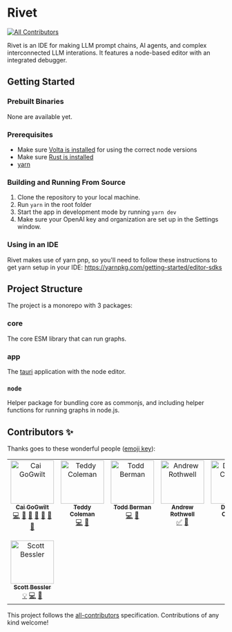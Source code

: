 # Rivet
<!-- ALL-CONTRIBUTORS-BADGE:START - Do not remove or modify this section -->
[![All Contributors](https://img.shields.io/badge/all_contributors-8-orange.svg?style=flat-square)](#contributors-)
<!-- ALL-CONTRIBUTORS-BADGE:END -->

Rivet is an IDE for making LLM prompt chains, AI agents, and complex interconnected LLM interations. It features a node-based editor with an integrated debugger.

## Getting Started

### Prebuilt Binaries

None are available yet.

### Prerequisites

- Make sure [Volta is installed](https://volta.sh/) for using the correct node versions
- Make sure [Rust is installed](https://rustup.rs/)
- [yarn](https://yarnpkg.com/getting-started/install)

### Building and Running From Source

1. Clone the repository to your local machine.
2. Run `yarn` in the root folder
3. Start the app in development mode by running `yarn dev`
4. Make sure your OpenAI key and organization are set up in the Settings window.

### Using in an IDE

Rivet makes use of yarn pnp, so you'll need to follow these instructions to get yarn setup in your IDE: https://yarnpkg.com/getting-started/editor-sdks

## Project Structure

The project is a monorepo with 3 packages:

### core

The core ESM library that can run graphs.

### app

The [tauri](https://tauri.app/) application with the node editor.

### `node`

Helper package for bundling core as commonjs, and including helper functions for running graphs in node.js.

## Contributors ✨

Thanks goes to these wonderful people ([emoji key](https://allcontributors.org/docs/en/emoji-key)):

<!-- ALL-CONTRIBUTORS-LIST:START - Do not remove or modify this section -->
<!-- prettier-ignore-start -->
<!-- markdownlint-disable -->
<table>
  <tbody>
    <tr>
      <td align="center" valign="top" width="14.28%"><a href="https://github.com/gogwilt"><img src="https://avatars.githubusercontent.com/u/448108?v=4?s=100" width="100px;" alt="Cai GoGwilt"/><br /><sub><b>Cai GoGwilt</b></sub></a><br /><a href="https://github.com/Ironclad/rivet/commits?author=gogwilt" title="Code">💻</a> <a href="#business-gogwilt" title="Business development">💼</a> <a href="#ideas-gogwilt" title="Ideas, Planning, & Feedback">🤔</a> <a href="#maintenance-gogwilt" title="Maintenance">🚧</a> <a href="#promotion-gogwilt" title="Promotion">📣</a> <a href="https://github.com/Ironclad/rivet/pulls?q=is%3Apr+reviewed-by%3Agogwilt" title="Reviewed Pull Requests">👀</a> <a href="https://github.com/Ironclad/rivet/issues?q=author%3Agogwilt" title="Bug reports">🐛</a></td>
      <td align="center" valign="top" width="14.28%"><a href="https://github.com/teddycoleman"><img src="https://avatars.githubusercontent.com/u/15386324?v=4?s=100" width="100px;" alt="Teddy Coleman"/><br /><sub><b>Teddy Coleman</b></sub></a><br /><a href="https://github.com/Ironclad/rivet/commits?author=teddycoleman" title="Code">💻</a> <a href="https://github.com/Ironclad/rivet/issues?q=author%3Ateddycoleman" title="Bug reports">🐛</a></td>
      <td align="center" valign="top" width="14.28%"><a href="https://github.com/tberman"><img src="https://avatars.githubusercontent.com/u/183738?v=4?s=100" width="100px;" alt="Todd Berman"/><br /><sub><b>Todd Berman</b></sub></a><br /><a href="https://github.com/Ironclad/rivet/commits?author=tberman" title="Code">💻</a> <a href="https://github.com/Ironclad/rivet/issues?q=author%3Atberman" title="Bug reports">🐛</a></td>
      <td align="center" valign="top" width="14.28%"><a href="https://github.com/a-rothwell"><img src="https://avatars.githubusercontent.com/u/12634659?v=4?s=100" width="100px;" alt="Andrew Rothwell"/><br /><sub><b>Andrew Rothwell</b></sub></a><br /><a href="#tutorial-a-rothwell" title="Tutorials">✅</a> <a href="https://github.com/Ironclad/rivet/commits?author=a-rothwell" title="Documentation">📖</a></td>
      <td align="center" valign="top" width="14.28%"><a href="http://twitter.com/dominiccooney"><img src="https://avatars.githubusercontent.com/u/55120?v=4?s=100" width="100px;" alt="Dominic Cooney"/><br /><sub><b>Dominic Cooney</b></sub></a><br /><a href="#ideas-dominiccooney" title="Ideas, Planning, & Feedback">🤔</a> <a href="https://github.com/Ironclad/rivet/issues?q=author%3Adominiccooney" title="Bug reports">🐛</a></td>
      <td align="center" valign="top" width="14.28%"><a href="https://github.com/ankrgyl"><img src="https://avatars.githubusercontent.com/u/565363?v=4?s=100" width="100px;" alt="Ankur Goyal"/><br /><sub><b>Ankur Goyal</b></sub></a><br /><a href="https://github.com/Ironclad/rivet/commits?author=ankrgyl" title="Documentation">📖</a> <a href="https://github.com/Ironclad/rivet/commits?author=ankrgyl" title="Code">💻</a></td>
      <td align="center" valign="top" width="14.28%"><a href="https://github.com/abrenneke"><img src="https://avatars.githubusercontent.com/u/342540?v=4?s=100" width="100px;" alt="Andy Brenneke"/><br /><sub><b>Andy Brenneke</b></sub></a><br /><a href="https://github.com/Ironclad/rivet/commits?author=abrenneke" title="Code">💻</a> <a href="#ideas-abrenneke" title="Ideas, Planning, & Feedback">🤔</a> <a href="#research-abrenneke" title="Research">🔬</a> <a href="https://github.com/Ironclad/rivet/commits?author=abrenneke" title="Tests">⚠️</a> <a href="#tool-abrenneke" title="Tools">🔧</a> <a href="https://github.com/Ironclad/rivet/pulls?q=is%3Apr+reviewed-by%3Aabrenneke" title="Reviewed Pull Requests">👀</a> <a href="#question-abrenneke" title="Answering Questions">💬</a> <a href="#mentoring-abrenneke" title="Mentoring">🧑‍🏫</a></td>
    </tr>
    <tr>
      <td align="center" valign="top" width="14.28%"><a href="https://github.com/scottbessler"><img src="https://avatars.githubusercontent.com/u/293802?v=4?s=100" width="100px;" alt="Scott Bessler"/><br /><sub><b>Scott Bessler</b></sub></a><br /><a href="#example-scottbessler" title="Examples">💡</a> <a href="https://github.com/Ironclad/rivet/commits?author=scottbessler" title="Code">💻</a> <a href="https://github.com/Ironclad/rivet/issues?q=author%3Ascottbessler" title="Bug reports">🐛</a></td>
    </tr>
  </tbody>
</table>

<!-- markdownlint-restore -->
<!-- prettier-ignore-end -->

<!-- ALL-CONTRIBUTORS-LIST:END -->

This project follows the [all-contributors](https://github.com/all-contributors/all-contributors) specification. Contributions of any kind welcome!